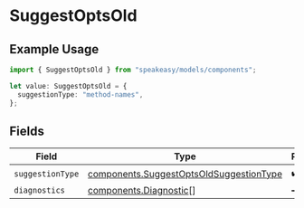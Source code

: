 # SuggestOptsOld

## Example Usage

```typescript
import { SuggestOptsOld } from "speakeasy/models/components";

let value: SuggestOptsOld = {
  suggestionType: "method-names",
};
```

## Fields

| Field                                                                                              | Type                                                                                               | Required                                                                                           | Description                                                                                        |
| -------------------------------------------------------------------------------------------------- | -------------------------------------------------------------------------------------------------- | -------------------------------------------------------------------------------------------------- | -------------------------------------------------------------------------------------------------- |
| `suggestionType`                                                                                   | [components.SuggestOptsOldSuggestionType](../../models/components/suggestoptsoldsuggestiontype.md) | :heavy_check_mark:                                                                                 | N/A                                                                                                |
| `diagnostics`                                                                                      | [components.Diagnostic](../../models/components/diagnostic.md)[]                                   | :heavy_minus_sign:                                                                                 | N/A                                                                                                |